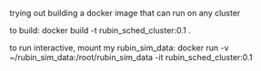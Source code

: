 trying out building a docker image that can run on any cluster


to build:
docker build -t rubin_sched_cluster:0.1 .

to run interactive, mount my rubin_sim_data:
docker run -v ~/rubin_sim_data:/root/rubin_sim_data -it rubin_sched_cluster:0.1

